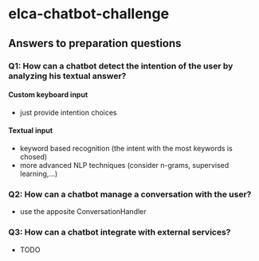 # elca-chatbot-challenge

## Answers to preparation questions

### Q1: How can a chatbot detect the intention of the user by analyzing his textual answer?

#### Custom keyboard input
- just provide intention choices

#### Textual input
- keyword based recognition (the intent with the most keywords is chosed)
- more advanced NLP techniques (consider n-grams, supervised learning,...)

### Q2: How can a chatbot manage a conversation with the user?
- use the apposite ConversationHandler

### Q3: How can a chatbot integrate with external services?
- TODO